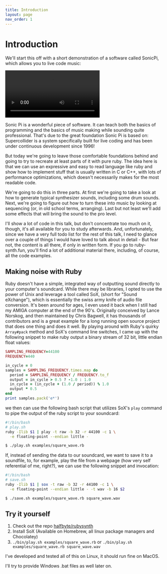 ```yaml
---
title: Introduction
layout: page
nav_order: 1
---
```

# Introduction

We'll start this off with a short demonstration of a software called SonicPi, which allows you to live code music:

<video controls>
  <source src="images/sonic_pi.av1.mp4" type="video/mp4">
  <source src="images/sonic_pi.mp4" type="video/mp4">
</video>

Sonic Pi is a wonderful piece of software. It can teach both the basics of programming and the basics of music making while sounding quite professional. That's due to the great foundation Sonic Pi is based on: Supercollider is a system specifically built for live coding and has been under continuous development since 1996!

But today we're going to leave those comfortable foundations behind and going to try to recreate at least parts of it with pure ruby. The idea here is that we can use an expressive and easy to read language like ruby and show how to implement stuff that is usually written in C or C++, with lots of performance optimizations, which doesn't necessarily makes for the most readable code.

We're going to do this in three parts. At first we're going to take a look at how to generate typical synthesizer sounds, including some drum sounds. Next, we're going to figure out how to turn these into music by looking at sequencing (or, in old school terms, arranging). Last but not least we'll add some effects that will bring the sound to the pro level.

I'll show a lot of code in this talk, but don't concentrate too much on it, though, it's all available for you to study afterwards. And, unfortunately, since we have a very full todo list for the rest of this talk, I need to glance over a couple of things I would have loved to talk about in detail - But fear not, the content is all there, if only in written form. If you go to ruby-synth.fun, you'll find a lot of additional material there, including, of course, all the code examples.

## Making noise with Ruby

Ruby doesn't have a simple, integrated way of outputting sound directly to your computer's soundcard. While there may be libraries, I opted to use the power of Unix and leverage a tool called SoX, (short for "Sound eXchange"), which is essentially the swiss army knife of audio file conversion. It's been around for ages, I even used it back when I still had my AMIGA computer at the end of the 90's. Originally conceived by Lance Norskog, and then maintained by Chris Bagwell, it has thousands of contributors and is a great example for a long running open source project that does one thing and does it well. By playing around with Ruby's quirky `Array#pack` method and SoX's command line switches, I came up with the following snippet to make ruby output a binary stream of 32 bit, little endian float values:

```ruby
SAMPLING_FREQUENCY=44100
FREQUENCY=440

in_cycle = 0
samples = SAMPLING_FREQUENCY.times.map do
  period = SAMPLING_FREQUENCY / FREQUENCY.to_f
  output = in_cycle > 0.5 ? -1.0 : 1.0
  in_cycle = (in_cycle + (1.0 / period)) % 1.0
  output * 0.5
end
print samples.pack('e*')
```
we then can use the following bash script that utilizes SoX's `play` command to pipe the output of the ruby script to your soundcard:

```bash
#!/bin/bash
# play.sh
ruby -Ilib $1 | play -t raw -b 32 -r 44100 -c 1 \
  -e floating-point --endian little -
```

```bash
$ ./play.sh examples/square_wave.rb
```

If, instead of sending the data to our soundcard, we want to save it to a soundfile, to, for example, play the file from a webpage (how very self referential of me, right?), we can use the following snippet and invocation:

```bash
#!/bin/bash
# save.sh
ruby -Ilib $1 | sox -t raw -b 32 -r 44100 -c 1 \
  -e floating-point --endian little - -t wav -b 16 $2
```

```bash
$ ./save.sh examples/square_wave.rb square_wave.wav
```

## Try it yourself

1. Check out the repo [halfbyte/rubysynth](https://github.com/halfbyte/rubysynth)
1. Install SoX (Available on Homebrew, all linux package managers and Chocolatey)
1. `./bin/play.sh examples/square_wave.rb` or `./bin/play.sh examples/square_wave.rb square_wave.wav`

I've developed and tested all of this on Linux, it should run fine on MacOS.

I'll try to provide Windows .bat files as well later on.

